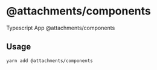 # @attachments/components

Typescript App @attachments/components

## Usage

```bash
yarn add @attachments/components
```
